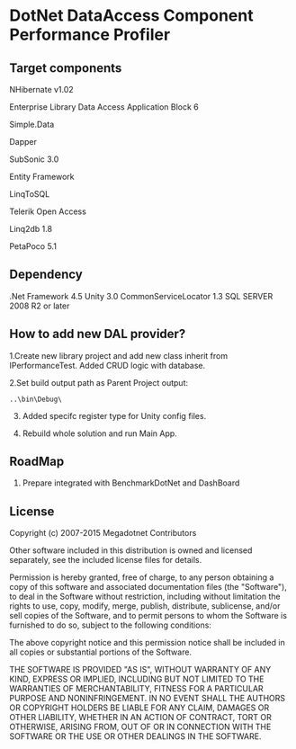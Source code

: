 DotNet DataAccess Component Performance Profiler 
=============
## Target components

NHibernate v1.02

Enterprise Library Data Access Application Block 6

Simple.Data

Dapper

SubSonic 3.0

Entity Framework

LinqToSQL

Telerik Open Access

Linq2db 1.8

PetaPoco  5.1

## Dependency

.Net Framework 4.5
Unity 3.0
CommonServiceLocator 1.3
SQL SERVER 2008 R2 or later

## How to add new DAL provider?
1.Create new library project and add new class inherit from IPerformanceTest.
  Added CRUD logic with database.

2.Set build output path as Parent Project output: 
```
..\bin\Debug\
```

3. Added specifc register type for Unity config files.  

4. Rebuild whole solution and run Main App.

## RoadMap
1. Prepare integrated with BenchmarkDotNet and DashBoard

## License
Copyright (c) 2007-2015 Megadotnet Contributors

Other software included in this distribution is owned and
licensed separately, see the included license files for details.

Permission is hereby granted, free of charge, to any person
obtaining a copy of this software and associated documentation
files (the "Software"), to deal in the Software without
restriction, including without limitation the rights to use,
copy, modify, merge, publish, distribute, sublicense, and/or sell
copies of the Software, and to permit persons to whom the
Software is furnished to do so, subject to the following
conditions:

The above copyright notice and this permission notice shall be
included in all copies or substantial portions of the Software.

THE SOFTWARE IS PROVIDED "AS IS", WITHOUT WARRANTY OF ANY KIND,
EXPRESS OR IMPLIED, INCLUDING BUT NOT LIMITED TO THE WARRANTIES
OF MERCHANTABILITY, FITNESS FOR A PARTICULAR PURPOSE AND
NONINFRINGEMENT. IN NO EVENT SHALL THE AUTHORS OR COPYRIGHT
HOLDERS BE LIABLE FOR ANY CLAIM, DAMAGES OR OTHER LIABILITY,
WHETHER IN AN ACTION OF CONTRACT, TORT OR OTHERWISE, ARISING
FROM, OUT OF OR IN CONNECTION WITH THE SOFTWARE OR THE USE OR
OTHER DEALINGS IN THE SOFTWARE.
